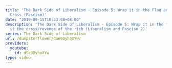 ```yaml
---
title: 'The Dark Side of Liberalism - Episode 5: Wrap it in the Flag and Hand it the
  Cross (Fascism)'
date: "2019-09-15T10:33:08+08:00"
description: 'The Dark Side of Liberalism - Episode 5: Wrap it in the flag and pass
  it the cross/revenge of the rich (Liberalism and Fascism 2)'
series: The Dark Side of Liberalism
url: /dumpsterflower/dSe9DyhoXYw/
providers:
  youtube:
    id: dSe9DyhoXYw
type: video
---
```

